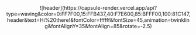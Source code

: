 <div align="center"> 
![header](https://capsule-render.vercel.app/api?type=waving&color=0:FF7F00,15:FFB437,40:F7E600,85:BFFF00,100:81C147,header&text=Hi%20there!&fontColor=ffffff&fontSize=45,animation=twinkling&fontAlignY=35&fontAlign=85&rotate=-2.5)
